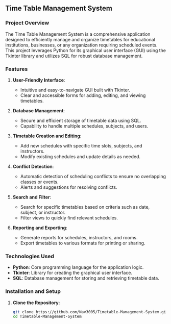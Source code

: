 ## Time Table Management System

### Project Overview

The Time Table Management System is a comprehensive application designed to efficiently manage and organize timetables for educational institutions, businesses, or any organization requiring scheduled events. This project leverages Python for its graphical user interface (GUI) using the Tkinter library and utilizes SQL for robust database management.

### Features

1. **User-Friendly Interface**:
   - Intuitive and easy-to-navigate GUI built with Tkinter.
   - Clear and accessible forms for adding, editing, and viewing timetables.

2. **Database Management**:
   - Secure and efficient storage of timetable data using SQL.
   - Capability to handle multiple schedules, subjects, and users.

3. **Timetable Creation and Editing**:
   - Add new schedules with specific time slots, subjects, and instructors.
   - Modify existing schedules and update details as needed.

4. **Conflict Detection**:
   - Automatic detection of scheduling conflicts to ensure no overlapping classes or events.
   - Alerts and suggestions for resolving conflicts.

5. **Search and Filter**:
   - Search for specific timetables based on criteria such as date, subject, or instructor.
   - Filter views to quickly find relevant schedules.

6. **Reporting and Exporting**:
   - Generate reports for schedules, instructors, and rooms.
   - Export timetables to various formats for printing or sharing.

### Technologies Used

- **Python**: Core programming language for the application logic.
- **Tkinter**: Library for creating the graphical user interface.
- **SQL**: Database management for storing and retrieving timetable data.

### Installation and Setup

1. **Clone the Repository**:
   ```bash
   git clone https://github.com/Nav3005/Timetable-Management-System.git
   cd Timetable-Management-System

